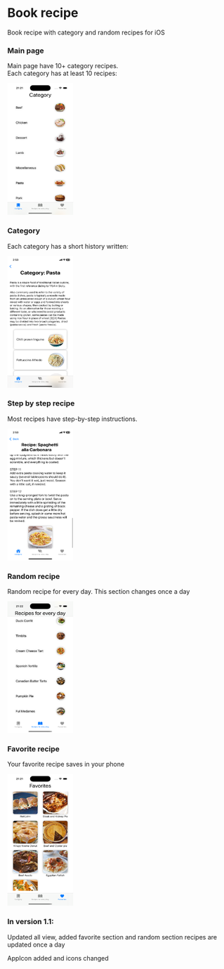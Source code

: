 # Book recipe
Book recipe with category and random recipes for iOS

### Main page
Main page have 10+ category recipes.  
Each category has at least 10 recipes:


<img src="./misc/mainPage.PNG" alt="Alt text" width="150" height="300">


### Category
Each category has a short history written:



<img src="./misc/Pasta.PNG" alt="Alt text" width="150" height="300">


### Step by step recipe
Most recipes have step-by-step instructions.


<img src="./misc/Spaghetti.PNG" alt="Alt text" width="150" height="300">

### Random recipe
Random recipe for every day.
This section changes once a day 


<img src="./misc/RandomRecipe.PNG" alt="Alt text" width="150" height="300">


### Favorite recipe
Your favorite recipe saves in your phone


<img src="./misc/Favorite.PNG" alt="Alt text" width="150" height="300">


### In version 1.1:
Updated all view, added favorite section and random section recipes are updated once a day

AppIcon added and icons changed